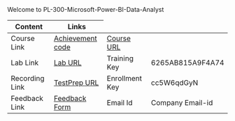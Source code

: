 <html lang="en">
    <head> Welcome to PL-300-Microsoft-Power-BI-Data-Analyst
    </head>

</html>

<body>
<table>
  <thead>
    <tr>
      <th>Content</th>
      <th>Links</th>
    </tr>
  </thead>
 <tbody> 
    <tr>
      <td>Course Link</td>
      <td><a href="https://learn.microsoft.com/users/me/achievements?redeem=6LYK32&WT.mc_id=ilt_partner_webpage_wwl&ocid=4428290&DCS=DEPR2520491/"> Achievement code</a></td>
      <td><a href="https://learn.microsoft.com/training/courses/pl-300t00?WT.mc_id=ilt_partner_webpage_wwl&ocid=4428290&DCS=DEPR2520491#study-guide/"> Course URL </a></td>  
     </tr>
     <tr>
      <td>Lab Link</td>
      <td><a href="https://gsi.learnondemand.net/"> Lab URL </a></td>
      <td> Training Key </td>
      <td> 6265AB815A9F4A74 </a></td>  
    </tr>
    <tr>
      <td>Recording Link</td>
      <td><a href="https://testprep.cloudthat.com/course/view.php?id=2584"> TestPrep URL </a></td>
      <td> Enrollment Key </td>
      <td> cc5W6qdGyN </a></td>  
    </tr><tr>
      <td> Feedback Link</td>
      <td><a href="https://www.metricsthatmatter.com/url/u.aspx?1CBDD9279219379273"> Feedback Form </a></td>
      <td> Email Id </td>
      <td> Company Email-id </a></td>  
    </tr>
 </tbody>  
</table>
